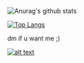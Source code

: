 
![Anurag's github stats](https://github-readme-stats.vercel.app/api?username=Jackintos&show_icons=true&theme=cobalt)

[![Top Langs](https://github-readme-stats.vercel.app/api/top-langs/?username=anuraghazra&langs_count=8)](https://github.com/anuraghazra/github-readme-stats)


dm if u want me ;)


[![alt text][1.1]][1]

<!-- icons with padding -->

[1.1]: http://i.imgur.com/P3YfQoD.png (facebook icon with padding)

<!-- links to your social media accounts -->

[1]: http://www.facebook.com/skeletondickrising23

